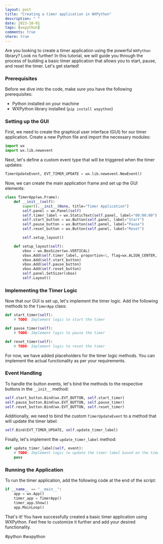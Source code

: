```yaml
---
layout: post
title: "Creating a timer application in WXPython"
description: " "
date: 2023-10-01
tags: [wxpython]
comments: true
share: true
---
```


Are you looking to create a timer application using the powerful `WXPython` library? Look no further! In this tutorial, we will guide you through the process of building a basic timer application that allows you to start, pause, and reset the timer. Let's get started!

### Prerequisites
Before we dive into the code, make sure you have the following prerequisites:
- Python installed on your machine
- WXPython library installed (`pip install wxpython`)

### Setting up the GUI
First, we need to create the graphical user interface (GUI) for our timer application. Create a new Python file and import the necessary modules:
```python
import wx
import wx.lib.newevent
```

Next, let's define a custom event type that will be triggered when the timer updates:
```python
TimerUpdateEvent, EVT_TIMER_UPDATE = wx.lib.newevent.NewEvent()
```

Now, we can create the main application frame and set up the GUI elements:
```python
class TimerApp(wx.Frame):
    def __init__(self):
        super().__init__(None, title="Timer Application")
        self.panel = wx.Panel(self)
        self.timer_label = wx.StaticText(self.panel, label="00:00:00")
        self.start_button = wx.Button(self.panel, label="Start")
        self.pause_button = wx.Button(self.panel, label="Pause")
        self.reset_button = wx.Button(self.panel, label="Reset")

        self.setup_layout()

    def setup_layout(self):
        vbox = wx.BoxSizer(wx.VERTICAL)
        vbox.Add(self.timer_label, proportion=1, flag=wx.ALIGN_CENTER, border=5)
        vbox.Add(self.start_button)
        vbox.Add(self.pause_button)
        vbox.Add(self.reset_button)
        self.panel.SetSizer(vbox)
        self.Layout()
```

### Implementing the Timer Logic
Now that our GUI is set up, let's implement the timer logic. Add the following methods to the `TimerApp` class:
```python
def start_timer(self):
    # TODO: Implement logic to start the timer

def pause_timer(self):
    # TODO: Implement logic to pause the timer

def reset_timer(self):
    # TODO: Implement logic to reset the timer
```

For now, we have added placeholders for the timer logic methods. You can implement the actual functionality as per your requirements.

### Event Handling
To handle the button events, let's bind the methods to the respective buttons in the `__init__` method:
```python
self.start_button.Bind(wx.EVT_BUTTON, self.start_timer)
self.pause_button.Bind(wx.EVT_BUTTON, self.pause_timer)
self.reset_button.Bind(wx.EVT_BUTTON, self.reset_timer)
```

Additionally, we need to bind the custom `TimerUpdateEvent` to a method that will update the timer label:
```python
self.Bind(EVT_TIMER_UPDATE, self.update_timer_label)
```

Finally, let's implement the `update_timer_label` method:
```python
def update_timer_label(self, event):
    # TODO: Implement logic to update the timer label based on the timer value
    pass
```

### Running the Application
To run the timer application, add the following code at the end of the script:
```python
if __name__ == "__main__":
    app = wx.App()
    timer_app = TimerApp()
    timer_app.Show()
    app.MainLoop()
```

That's it! You have successfully created a basic timer application using WXPython. Feel free to customize it further and add your desired functionality.

#python #wxpython